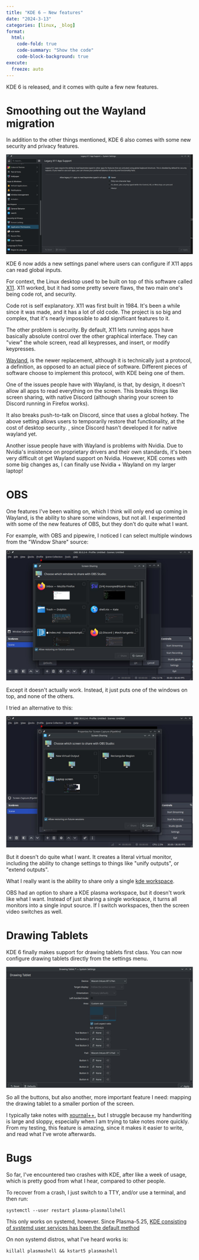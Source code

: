 ```yaml
---
title: "KDE 6 — New features"
date: "2024-3-13"
categories: [linux, _blog]
format:
  html:
    code-fold: true
    code-summary: "Show the code"
    code-block-background: true
execute:
  freeze: auto
---
```


KDE 6 is released, and it comes with quite a few new features. 


# Smoothing out the Wayland migration

In addition to the other things mentioned, KDE 6 also comes with some new security and privacy features. 

![](images/legacyx11apps.jpg)

KDE 6 now adds a new settings panel where users can configure if X11 apps can read global inputs. 

For context, the Linux desktop used to be built on top of this software called [X11](https://en.wikipedia.org/wiki/X_Window_System). X11 worked, but it had some pretty severe flaws, the two main one's being code rot, and security. 

Code rot is self explanatory. X11 was first built in 1984. It's been a while since it was made, and it has a lot of old code. The project is so big and complex, that it's nearly impossible to add significant features to it.

The other problem is security. By default, X11 lets running apps have basically absolute control over the other graphical interface. They can "view" the whole screen, read all keypresses, and insert, or modify keypresses. 

[Wayland](https://en.wikipedia.org/wiki/Wayland_(protocol)), is the newer replacement, although it is technically just a protocol, a definition, as opposed to an actual piece of software. Different pieces of software choose to implement this protocol, with KDE being one of them. 

One of the issues people have with Wayland, is that, by design, it doesn't allow all apps to read everything on the screen. This breaks things like screen sharing, with native Discord (although sharing your screen to Discord running in Firefox works). 

It also breaks push-to-talk on Discord, since that uses a global hotkey. The above setting allows users to temporarily restore that functionality, at the cost of desktop security. , since Discord hasn't developed it for native wayland yet. 


Another issue people have with Wayland is problems with Nvidia. Due to Nvidia's insistence on proprietary drivers and their own standards, it's been very difficult ot get Wayland support on Nvidia. However, KDE comes with some big changes as, I can finally use Nvidia + Wayland on my larger laptop!


# OBS

One features I've been waiting on, which I think will only end up coming in Wayland, is the ability to share some windows, but not all. I experimented with some of the new features of OBS, but they don't do quite what I want. 

For example, with OBS and pipewire, I noticed I can select multiple windows from the "Window Share" source:

![](images/obswindowsshare.jpg)


Except it doesn't actually work. Instead, it just puts one of the windows on top, and none of the others. 


I tried an alternative to this:

![](images/virtualoutput.jpg)


But it doesn't do quite what I want. It creates a literal virtual monitor, including the ability to change settings to things like "unify outputs", or "extend outputs".


What I really want is the ability to share only a single [kde workspace](https://kde.org/announcements/4/4.5.0/plasma/).

OBS had an option to share a KDE plasma workspace, but it doesn't work like what I want. Instead of just sharing a single workspace, it turns all monitors into a single input source. If I switch workspaces, then the screen video switches as well.


# Drawing Tablets


KDE 6 finally makes support for drawing tablets first class. You can now configure drawing tablets directly from the settings menu.

![](images/drawingtablets.jpg)

So all the buttons, but also another, more important feature I need: mapping the drawing tablet to a smaller portion of the screen. 

I typically take notes with [xournal++](https://xournalpp.github.io), but I struggle because my handwriting is large and sloppy, especially when I am trying to take notes more quickly. From my testing, this feature is amazing, since it makes it easier to write, and read what I've wrote afterwards. 


# Bugs

So far, I've encountered two crashes with KDE, after like a week of usage, which is pretty good from what I hear, compared to other people.

To recover from a crash, I just switch to a TTY, and/or use a terminal, and then run:

```{.default}
systemctl --user restart plasma-plasmallshell
```

This only works on systemd, however. Since Plasma-5.25, [KDE consisting of systemd user services has been the default method](https://wiki.archlinux.org/title/KDE#systemd_startup)

On non systemd distros, what I've heard works is:


```{.default}
killall plasmashell && kstart5 plasmashell
```





